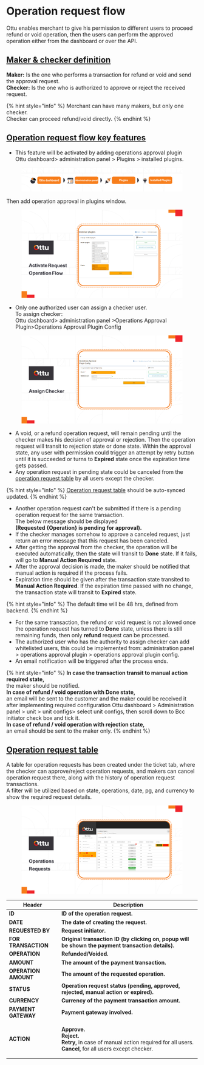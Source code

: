 # Operation request flow

Ottu enables merchant to give his permission to different users to proceed refund or void operation, then the users can perform the approved operation either from the dashboard or over the API.

## [**Maker &  checker definition**](operation-request-flow.md#maker-and-checker-definition)

**Maker:** Is the one who performs a transaction for refund or void and send the approval request.\
**Checker:** Is the one who is authorized to approve or reject the received request.&#x20;

{% hint style="info" %}
Merchant can have many makers, but only one checker.\
Checker can proceed refund/void directly.
{% endhint %}

## [**Operation request flow key features**](operation-request-flow.md#operation-request-flow-key-features)

* This feature will be activated by adding operations approval plugin\
  Ottu dashboard> administration panel > Plugins > installed plugins.

<figure><img src="../../../.gitbook/assets/installed_plugins.png" alt=""><figcaption></figcaption></figure>

Then add operation approval in plugins window.

<figure><img src="../../../.gitbook/assets/activate_request.png" alt=""><figcaption></figcaption></figure>

* Only one authorized user can assign a checker user.\
  To assign checker:\
  Ottu dashboard> administration panel >Operations Approval Plugin>Operations Approval Plugin Config

<figure><img src="../../../.gitbook/assets/Assign_checker (1).png" alt=""><figcaption></figcaption></figure>

* A void, or a refund operation request, will remain pending until the checker makes his decision of approval or rejection. Then the operation request will transit to rejection state or done state. Within the approval state, any user with permission could trigger an attempt by retry button until it is succeeded or turns to **Expired** state once the expiration time gets passed.
* Any operation request in pending state could be canceled from the [operation request table](operation-request-flow.md#operation-request-table) by all users except the checker.

{% hint style="info" %}
[Operation request table](operation-request-flow.md#operation-request-table) should be auto-synced updated.
{% endhint %}

* Another operation request can't be submitted if there is a pending operation request for the same transaction.\
  The below message should be displayed\
  **(Requested {Operation} is pending for approval).**
* &#x20;If the checker manages somehow to approve a canceled request, just return an error message that this request has been canceled.
* After getting the approval from the checker, the operation will be executed automatically,  then the state will transit to **Done** state. If it fails, will go to **Manual Action Required** state.
* After the approval decision is made, the maker should be notified that manual action is required if the process fails.
* Expiration time should be given after the transaction state transited to **Manual Action Required**. If the expiration time passed with no change, the transaction state will transit to **Expired** state.

{% hint style="info" %}
The default time will be 48 hrs, defined from backend.
{% endhint %}

* &#x20;For the same transaction, the refund or void request is not allowed once the operation request has turned to **Done** state, unless there is still remaining funds, then only **refund** request can be processed.
* The authorized user who has the authority to assign checker can add whitelisted users, this could be implemented from: administration panel > operations approval plugin > operations approval plugin config.
* An email notification will be triggered after the process ends.

{% hint style="info" %}
**In case the transaction transit to manual action required state,**\
&#x20;the maker should be notified. \
**In case of refund / void operation with Done state,** \
an email will be sent to the customer and the maker could be received it after implementing required configuration Ottu dashboard > Administration panel > unit > unit configs> select unit configs, then scroll down to Bcc initiator check box and tick it.\
**In case of refund / void operation with rejection state,** \
an email should be sent to the maker only.
{% endhint %}

## [**Operation request table**](operation-request-flow.md#operation-request-table)

A table for operation requests has been created under the ticket tab, where the checker can approve/reject operation requests, and makers can cancel operation request there, along with the history of operation request transactions.\
A filter will be utilized based on state, operations, date, pg, and currency to show the required request details.

<figure><img src="../../../.gitbook/assets/Operations_Requests.png" alt=""><figcaption></figcaption></figure>

| Header               | Description                                                                                                                                                                                           |
| -------------------- | ----------------------------------------------------------------------------------------------------------------------------------------------------------------------------------------------------- |
| **ID**               | **ID of the operation request.**                                                                                                                                                                      |
| **DATE**             | **The date of creating the request.**                                                                                                                                                                 |
| **REQUESTED BY**     |  **Request initiator.**                                                                                                                                                                               |
| **FOR TRANSACTION**  | **Original transaction ID (by clicking on, popup will be shown the payment transaction details).**                                                                                                    |
| **OPERATION**        | **Refunded/Voided.**                                                                                                                                                                                  |
| **AMOUNT**           | **The amount of the payment transaction.**                                                                                                                                                            |
| **OPERATION AMOUNT** | **The amount of the requested operation.**                                                                                                                                                            |
| **STATUS**           | **Operation request status (pending, approved, rejected, manual action or expired).**                                                                                                                 |
| **CURRENCY**         | **Currency of the payment transaction amount.**                                                                                                                                                       |
| **PAYMENT GATEWAY**  | **Payment gateway involved.**                                                                                                                                                                         |
| **ACTION**           | <p><strong>Approve.</strong> <br><strong>Reject.</strong> <br><strong>Retry,</strong> in case of manual action required for all users. <br><strong>Cancel,</strong> for all users except checker.</p> |

##
